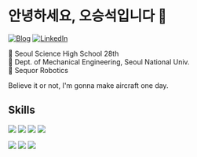# 안녕하세요, 오승석입니다 👋

[![Blog](https://img.shields.io/badge/Blog-222222?style=for-the-badge&logo=GitHub&logoColor=white)](https://www.seungseokoh.com)
[![LinkedIn](https://img.shields.io/badge/LinkedIn-0A66C2?style=for-the-badge&logo=LinkedIn&logoColor=white&backgroundColor=white)](https://www.linkedin.com/in/seungseok-oh-370746242/)

🏫 Seoul Science High School 28th  
🏫 Dept. of Mechanical Engineering, Seoul National Univ.  
🤖 Sequor Robotics  

Believe it or not, I'm gonna make aircraft one day.

## Skills

<p />
  <img src="https://img.shields.io/badge/ROS2-22314E?style=for-the-badge&logo=ROS&logoColor=white"/>
  <img src="https://img.shields.io/badge/React-61DAFB?style=for-the-badge&logo=React&logoColor=black"/>
  <img src="https://img.shields.io/badge/ReactNative-61DAFB?style=for-the-badge&logo=React&logoColor=black"/>
  <img src="https://img.shields.io/badge/PyTorch-EE4C2C?style=for-the-badge&logo=PyTorch&logoColor=white"/>
</p>
<p>
  <img src="https://img.shields.io/badge/C++-00599C?style=for-the-badge&logo=cplusplus&logoColor=white"/> 
  <img src="https://img.shields.io/badge/TypeScript-3178C6?style=for-the-badge&logo=TypeScript&logoColor=white"/>
  <img src="https://img.shields.io/badge/Python-3776AB?style=for-the-badge&logo=Python&logoColor=white"
</p>

<!--
[![Hits](https://hits.seeyoufarm.com/api/count/incr/badge.svg?url=https%3A%2F%2Fgithub.com%2FOXcarXierra&count_bg=%23378DC0&title_bg=%23555555&icon=&icon_color=%23E7E7E7&title=hits&edge_flat=false)](https://hits.seeyoufarm.com) 
-->


